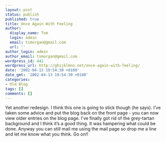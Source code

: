 ```yaml
---
layout: post
status: publish
published: true
title: Once Again With Feeling
author:
  display_name: Tom
  login: admin
  email: tsmorgan@gmail.com
  url: ''
author_login: admin
author_email: tsmorgan@gmail.com
wordpress_id: 442
wordpress_url: http://ghijklmno.net/once-again-with-feeling/
date: '2002-04-13 19:54:30 +0100'
date_gmt: '2002-04-13 19:54:30 +0100'
categories:
- Old Blog
tags: []
comments: []
---
```

<p>Yet another redesign. I think this one is going to stick though (he says). I&#8217;ve taken some advice and put the blog back on the front page - you can now view older entries on the blog page. I&#8217;ve finally got rid of the grey-tartan background and I think it&#8217;s a good thing. It was hampering what could be done. Anyway you can still mail me using the mail page so drop me a line and let me know what you think. Go on!!</p>

